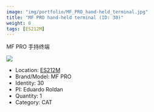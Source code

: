 ```yaml
---
image: "img/portfolio/MF_PRO_hand-held_terminal.jpg"
title: "MF PRO hand-held terminal (ID: 30)"
weight: 0
tags: [ES212M]
---
```


MF PRO 手持终端

<!--more-->

![](../../img/portfolio/MF_PRO_hand-held_terminal.jpg)

- Location: [ES212M](../../tags/es212m)
- Brand/Model: MF PRO
- Identity: 30
- PI: Eduardo Roldan
- Quantity: 1
- Category: CAT






